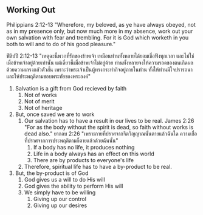 ## Working Out

Philippians 2:12-13 "Wherefore, my beloved, as ye have always obeyed, not as in my presence only, but now much more in my absence, work out your own salvation with fear and trembling. For it is God which worketh in you both to will and to do of his good pleasure."

ฟีลิปปี 2:12-13 "เหตุฉะนี้พวกที่รักของข้าพเจ้า เหมือนท่านทั้งหลายได้ยอมเชื่อฟังทุกเวลา และไม่ใช่เมื่อข้าพเจ้าอยู่ด้วยเท่านั้น แต่เดี๋ยวนี้เมื่อข้าพเจ้าไม่อยู่ด้วย ท่านทั้งหลายจงให้ความรอดของตนเกิดผลด้วยความเกรงกลัวตัวสั่น เพราะว่าพระเจ้าเป็นผู้ทรงกระทำกิจอยู่ภายในท่าน ทั้งให้ท่านมีใจปรารถนาและให้ประพฤติตามชอบพระทัยของพระองค์"

1. Salvation is a gift from God recieved by faith
	1. Not of works
	2. Not of merit
	3. Not of heritage
2. But, once saved we are to work
	1. Our salvation has to have a result in our lives to be real.
		James 2:26 "For as the body without the spirit is dead, so faith without works is dead also."
		ยากอบ 2:26 "เพราะกายที่ปราศจากจิตวิญญาณนั้นตายแล้วฉันใด ความเชื่อที่ปราศจากการประพฤติตามก็ตายแล้วด้วยฉันนั้น"
		1. If a body has no life, it produces nothing
		2. Life in a body always has an effect on this world
		3. There are by products to everyone's life
	2. Therefore, spiritual life has to have a by-product to be real.
3. But, the by-product is of God
	1. God gives us a will to do His will
	2. God gives the ability to perform His will
	3. We simply have to be willing
		1. Giving up our control
		2. Giving up our desires